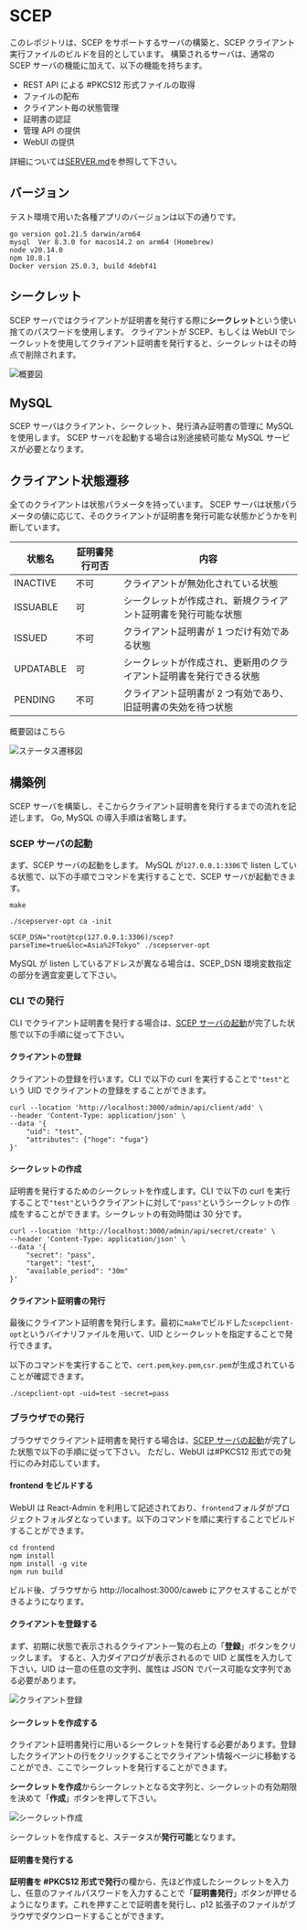# SCEP

このレポジトリは、SCEP をサポートするサーバの構築と、SCEP クライアント実行ファイルのビルドを目的としています。
構築されるサーバは、通常の SCEP サーバの機能に加えて、以下の機能を持ちます。

- REST API による #PKCS12 形式ファイルの取得
- ファイルの配布
- クライアント毎の状態管理
- 証明書の認証
- 管理 API の提供
- WebUI の提供

詳細については[SERVER.md](SERVER.md)を参照して下さい。

## バージョン

テスト環境で用いた各種アプリのバージョンは以下の通りです。

```
go version go1.21.5 darwin/arm64
mysql  Ver 8.3.0 for macos14.2 on arm64 (Homebrew)
node v20.14.0
npm 10.8.1
Docker version 25.0.3, build 4debf41
```

## シークレット

SCEP サーバではクライアントが証明書を発行する際に**シークレット**という使い捨てのパスワードを使用します。
クライアントが SCEP、もしくは WebUI でシークレットを使用してクライアント証明書を発行すると、シークレットはその時点で削除されます。

![概要図](/images/overview.png)

## MySQL

SCEP サーバはクライアント、シークレット、発行済み証明書の管理に MySQL を使用します。
SCEP サーバを起動する場合は別途接続可能な MySQL サービスが必要となります。

## クライアント状態遷移

全てのクライアントは状態パラメータを持っています。
SCEP サーバは状態パラメータの値に応じて、そのクライアントが証明書を発行可能な状態かどうかを判断しています。

| 状態名    | 証明書発行可否 | 内容                                                               |
| --------- | -------------- | ------------------------------------------------------------------ |
| INACTIVE  | 不可           | クライアントが無効化されている状態                                 |
| ISSUABLE  | 可             | シークレットが作成され、新規クライアント証明書を発行可能な状態     |
| ISSUED    | 不可           | クライアント証明書が 1 つだけ有効である状態                        |
| UPDATABLE | 可             | シークレットが作成され、更新用のクライアント証明書を発行できる状態 |
| PENDING   | 不可           | クライアント証明書が 2 つ有効であり、旧証明書の失効を待つ状態      |

概要図はこちら

![ステータス遷移図](/images/status.png)

## 構築例

SCEP サーバを構築し、そこからクライアント証明書を発行するまでの流れを記述します。
Go, MySQL の導入手順は省略します。

### SCEP サーバの起動

まず、SCEP サーバの起動をします。
MySQL が`127.0.0.1:3306`で listen している状態で、以下の手順でコマンドを実行することで、SCEP サーバが起動できます。

```
make
```

```
./scepserver-opt ca -init
```

```
SCEP_DSN="root@tcp(127.0.0.1:3306)/scep?parseTime=true&loc=Asia%2FTokyo" ./scepserver-opt
```

MySQL が listen しているアドレスが異なる場合は、SCEP_DSN 環境変数指定の部分を適宜変更して下さい。

### CLI での発行

CLI でクライアント証明書を発行する場合は、[SCEP サーバの起動](#scep-サーバの起動)が完了した状態で以下の手順に従って下さい。

#### クライアントの登録

クライアントの登録を行います。CLI で以下の curl を実行することで`"test"`という UID でクライアントの登録をすることができます。

```
curl --location 'http://localhost:3000/admin/api/client/add' \
--header 'Content-Type: application/json' \
--data '{
    "uid": "test",
    "attributes": {"hoge": "fuga"}
}'
```

#### シークレットの作成

証明書を発行するためのシークレットを作成します。CLI で以下の curl を実行することで`"test"`というクライアントに対して`"pass"`というシークレットの作成をすることができます。シークレットの有効時間は 30 分です。

```
curl --location 'http://localhost:3000/admin/api/secret/create' \
--header 'Content-Type: application/json' \
--data '{
    "secret": "pass",
    "target": "test",
    "available_period": "30m"
}'
```

#### クライアント証明書の発行

最後にクライアント証明書を発行します。最初に`make`でビルドした`scepclient-opt`というバイナリファイルを用いて、UID とシークレットを指定することで発行できます。

以下のコマンドを実行することで、`cert.pem`,`key.pem`,`csr.pem`が生成されていることが確認できます。

```
./scepclient-opt -uid=test -secret=pass
```

### ブラウザでの発行

ブラウザでクライアント証明書を発行する場合は、[SCEP サーバの起動](#scep-サーバの起動)が完了した状態で以下の手順に従って下さい。
ただし、WebUI は#PKCS12 形式での発行にのみ対応しています。

#### frontend をビルドする

WebUI は React-Admin を利用して記述されており、`frontend`フォルダがプロジェクトフォルダとなっています。以下のコマンドを順に実行することでビルドすることができます。

```
cd frontend
npm install
npm install -g vite
npm run build
```

ビルド後、ブラウザから http://localhost:3000/caweb にアクセスすることができるようになります。

#### クライアントを登録する

まず、初期に状態で表示されるクライアント一覧の右上の「**登録**」ボタンをクリックします。
すると、入力ダイアログが表示されるので UID と属性を入力して下さい。UID は一意の任意の文字列、属性は JSON でパース可能な文字列である必要があります。

![クライアント登録](/images/create_client.png)

#### シークレットを作成する

クライアント証明書発行に用いるシークレットを発行する必要があります。登録したクライアントの行をクリックすることでクライアント情報ページに移動することができ、ここでシークレットを発行することができます。

**シークレットを作成**からシークレットとなる文字列と、シークレットの有効期限を決めて「**作成**」ボタンを押して下さい。

![シークレット作成](/images/create_secret.png)

シークレットを作成すると、ステータスが**発行可能**となります。

#### 証明書を発行する

**証明書を #PKCS12 形式で発行**の欄から、先ほど作成したシークレットを入力し、任意のファイルパスワードを入力することで「**証明書発行**」ボタンが押せるようになります。これを押すことで証明書を発行し、p12 拡張子のファイルがブラウザでダウンロードすることができます。
